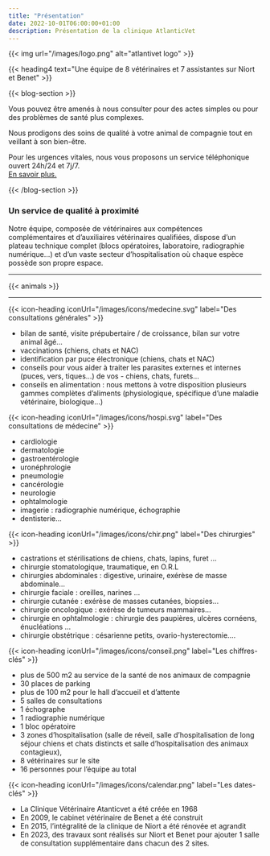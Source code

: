```yaml
---
title: "Présentation"
date: 2022-10-01T06:00:00+01:00
description: Présentation de la clinique AtlanticVet
---
```


{{< img url="/images/logo.png" alt="atlantivet logo" >}}

{{< heading4 text="Une équipe de 8 vétérinaires et 7 assistantes sur Niort et Benet" >}}


{{< blog-section >}}

Vous pouvez être amenés à nous consulter pour des actes simples ou pour des problèmes de santé plus complexes. 

Nous prodigons des soins de qualité à votre animal de compagnie tout en veillant à son bien-être.

Pour les urgences vitales, nous vous proposons un service téléphonique ouvert 24h/24 et 7j/7.  
[En savoir plus.](/urgences)


{{< /blog-section >}}




### Un service de qualité à proximité

Notre équipe, composée de vétérinaires aux compétences complémentaires et d’auxiliaires vétérinaires qualifiées, dispose d’un plateau technique complet (blocs opératoires, laboratoire, radiographie numérique…) et d’un vaste secteur d’hospitalisation où chaque espèce possède son propre espace.

_________________
{{< animals >}}
_________________

{{< icon-heading iconUrl="/images/icons/medecine.svg" label="Des consultations générales" >}}
- bilan de santé, visite prépubertaire / de croissance, bilan sur votre animal âgé…
- vaccinations (chiens, chats et NAC)
- identification par  puce électronique  (chiens, chats et NAC)
- conseils pour vous aider à traiter les parasites externes et internes (puces, vers, tiques…) de vos - chiens, chats, furets...
- conseils en alimentation : nous mettons à votre disposition plusieurs gammes complètes d’aliments (physiologique, spécifique d’une maladie vétérinaire, biologique…)


{{< icon-heading iconUrl="/images/icons/hospi.svg" label="Des consultations de médecine" >}}
- cardiologie
- dermatologie
- gastroentérologie
- uronéphrologie
- pneumologie
- cancérologie
- neurologie
- ophtalmologie
- imagerie : radiographie numérique, échographie
- dentisterie…

{{< icon-heading iconUrl="/images/icons/chir.png" label="Des chirurgies" >}}
- castrations et stérilisations de chiens, chats, lapins, furet  …
- chirurgie stomatologique, traumatique, en  O.R.L
- chirurgies abdominales : digestive, urinaire, exérèse de masse abdominale…
- chirurgie faciale : oreilles, narines …
- chirurgie cutanée : exérèse de masses cutanées, biopsies…
- chirurgie oncologique : exérèse de tumeurs mammaires…
- chirurgie en ophtalmologie : chirurgie des paupières, ulcères cornéens, énucléations …
- chirurgie obstétrique : césarienne petits, ovario-hysterectomie….

{{< icon-heading iconUrl="/images/icons/conseil.png" label="Les chiffres-clés" >}}
- plus de 500 m2 au service de la santé de nos animaux de compagnie
- 30 places de parking
- plus de 100 m2 pour le hall d’accueil et d’attente
- 5 salles de consultations
- 1 échographe
- 1 radiographie numérique
- 1 bloc opératoire
- 3 zones d’hospitalisation (salle de réveil, salle d’hospitalisation de long séjour chiens et chats distincts et salle d’hospitalisation des animaux contagieux),
- 8 vétérinaires sur le site
- 16 personnes pour l’équipe au total

{{< icon-heading iconUrl="/images/icons/calendar.png" label="Les dates-clés" >}}
- La Clinique Vétérinaire Atanticvet a été créée en 1968
- En 2009, le cabinet vétérinaire de Benet a été construit
- En 2015, l’intégralité de la clinique de Niort a été rénovée et agrandit
- En 2023, des travaux sont réalisés sur Niort et Benet pour ajouter 1 salle de consultation supplémentaire dans chacun des 2 sites.
